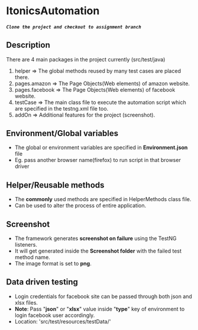 # ItonicsAutomation

##### `` Clone the project and checkout to assignment branch ``

## Description
There are 4 main packages in the project currently (src/test/java)   
1. helper => The global methods reused by many test cases are placed there.  
2. pages.amazon => The Page Objects(Web elements) of amazon website.  
3. pages.facebook => The Page Objects(Web elements) of facebook website.  
4. testCase => The main class file to execute the automation script which are specified in the testng.xml file too.  
5. addOn => Additional features for the project (screenshot).

## Environment/Global variables
- The global or environment variables are specified in **Environment.json** file
- Eg. pass another browser name(firefox) to run script in that browser driver

## Helper/Reusable methods
- The **commonly** used methods are specified in HelperMethods class file.
- Can be used to alter the process of entire application.

## Screenshot
- The framework generates **screenshot on failure** using the TestNG listeners. 
- It will get generated inside the **Screenshot folder** with the failed test method name.
- The image format is set to **png**.

## Data driven testing
- Login credentials for facebook site can be passed through both json and xlsx files.
- **Note**: Pass "**json**" or "**xlsx**" value inside "**type**" key of environment to login facebook user accordingly.
- Location: 'src/test/resources/testData/'


